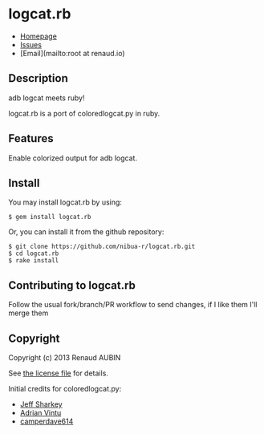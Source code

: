 <!--- coding: utf-8 --->
# logcat.rb

* [Homepage](https://github.com/nibua-r/logcat.rb#readme)
* [Issues](https://github.com/nibua-r/logcat.rb/issues)
* [Email](mailto:root at renaud.io)

## Description

adb logcat meets ruby!

logcat.rb is a port of coloredlogcat.py in ruby.

## Features

Enable colorized output for adb logcat.

## Install

You may install logcat.rb by using:

    $ gem install logcat.rb

Or, you can install it from the github repository:

    $ git clone https://github.com/nibua-r/logcat.rb.git
    $ cd logcat.rb
    $ rake install

## Contributing to logcat.rb

Follow the usual fork/branch/PR workflow to send changes, if I like them I'll merge them

## Copyright

Copyright (c) 2013 Renaud AUBIN

See [the license file](LICENSE) for details.

Initial credits for coloredlogcat.py:

* [Jeff Sharkey](http://jsharkey.org/blog/2009/04/22/modifying-the-android-logcat-stream-for-full-color-debugging/)
* [Adrian Vintu](http://adrianvintu.com/blogengine/post/Colored-Logcat-Script-for-Windows.aspx)
* [camperdave614](https://code.google.com/p/colored-logcat/)

